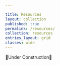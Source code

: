 ```yaml
---

title: Resources
layout: collection
published: true
permalink: /resources/
collection: resources
entries_layout: grid
classes: wide
---
```


🚧Under Construction🚧
